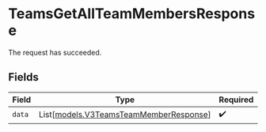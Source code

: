 # TeamsGetAllTeamMembersResponse

The request has succeeded.


## Fields

| Field                                                                            | Type                                                                             | Required                                                                         | Description                                                                      |
| -------------------------------------------------------------------------------- | -------------------------------------------------------------------------------- | -------------------------------------------------------------------------------- | -------------------------------------------------------------------------------- |
| `data`                                                                           | List[[models.V3TeamsTeamMemberResponse](../models/v3teamsteammemberresponse.md)] | :heavy_check_mark:                                                               | N/A                                                                              |